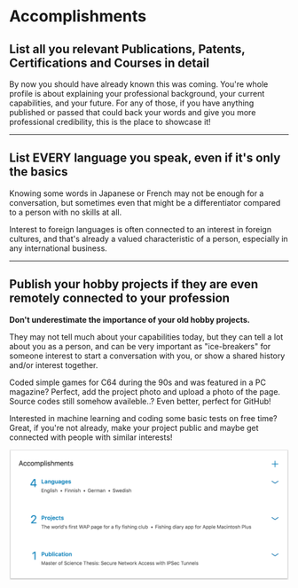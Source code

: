 # Accomplishments

## List all you relevant Publications, Patents, Certifications and Courses in detail

By now you should have already known this was coming. You're whole profile is about explaining your professional background, your current capabilities, and your future. For any of those, if you have anything published or passed that could back your words and give you more professional credibility, this is the place to showcase it!

---

## List EVERY language you speak, even if it's only the basics 

Knowing some words in Japanese or French may not be enough for a conversation, but sometimes even that might be a differentiator compared to a person with no skills at all.

Interest to foreign languages is often connected to an interest in foreign cultures, and that's already a valued characteristic of a person, especially in any international business.

---

## Publish your hobby projects if they are even remotely connected to your profession

**Don't underestimate the importance of your old hobby projects.**

They may not tell much about your capabilities today, but they can tell a lot about you as a person, and can be very important as "ice-breakers" for someone interest to start a conversation with you, or show a shared history and/or interest together.

Coded simple games for C64 during the 90s and was featured in a PC magazine? Perfect, add the project photo and upload a photo of the page. Source codes still somehow availeble..? Even better, perfect for GitHub!

Interested in machine learning and coding some basic tests on free time? Great, if you're not already, make your project public and maybe get connected with people with similar interests!

![accomplishments](pics/accomplishments.png)

